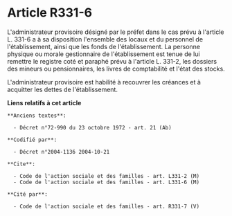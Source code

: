 # Article R331-6

L'administrateur provisoire désigné par le préfet dans le cas prévu à l'article L. 331-6 a à sa disposition l'ensemble des
locaux et du personnel de l'établissement, ainsi que les fonds de l'établissement. La personne physique ou morale
gestionnaire de l'établissement est tenue de lui remettre le registre coté et paraphé prévu à l'article L. 331-2, les
dossiers des mineurs ou pensionnaires, les livres de comptabilité et l'état des stocks.

L'administrateur provisoire est habilité à recouvrer les créances et à acquitter les dettes de l'établissement.

**Liens relatifs à cet article**

	**Anciens textes**:

	  - Décret n°72-990 du 23 octobre 1972 - art. 21 (Ab)

	**Codifié par**:

	  - Décret n°2004-1136 2004-10-21

	**Cite**:

	  - Code de l'action sociale et des familles - art. L331-2 (M)
	  - Code de l'action sociale et des familles - art. L331-6 (M)

	**Cité par**:

	  - Code de l'action sociale et des familles - art. R331-7 (V)
